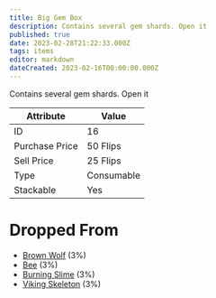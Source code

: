 ```yaml
---
title: Big Gem Box
description: Contains several gem shards. Open it
published: true
date: 2023-02-28T21:22:33.000Z
tags: items
editor: markdown
dateCreated: 2023-02-16T00:00:00.000Z
---
```


Contains several gem shards. Open it

|Attribute|Value|
|-|-|
|ID|16|
|Purchase Price|50 Flips|
|Sell Price|25 Flips|
|Type|Consumable|
|Stackable|Yes|


# Dropped From
 * [Brown Wolf](/monsters/brown-wolf) (3%)
 * [Bee](/monsters/bee) (3%)
 * [Burning Slime](/monsters/burning-slime) (3%)
 * [Viking Skeleton](/monsters/viking-skeleton) (3%)
